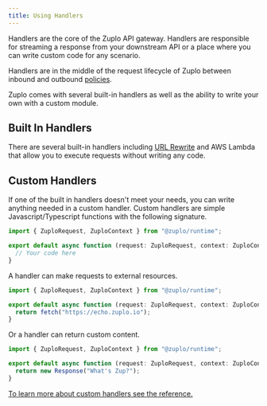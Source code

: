 ```yaml
---
title: Using Handlers
---
```


Handlers are the core of the Zuplo API gateway. Handlers are responsible for streaming a response from your downstream API or a place where you can write custom code for any scenario.

Handlers are in the middle of the request lifecycle of Zuplo between inbound and outbound [policies](./policies.md).

Zuplo comes with several built-in handlers as well as the ability to write your own with a custom module.

## Built In Handlers

There are several built-in handlers including [URL Rewrite](../handlers/url-rewrite.md) and AWS Lambda that allow you to execute requests without writing any code.

## Custom Handlers

If one of the built in handlers doesn't meet your needs, you can write anything needed in a custom handler. Custom handlers are simple Javascript/Typescript functions with the following signature.

```ts
import { ZuploRequest, ZuploContext } from "@zuplo/runtime";

export default async function (request: ZuploRequest, context: ZuploContext) {
  // Your code here
}
```

A handler can make requests to external resources.

```ts
import { ZuploRequest, ZuploContext } from "@zuplo/runtime";

export default async function (request: ZuploRequest, context: ZuploContext) {
  return fetch("https://echo.zuplo.io");
}
```

Or a handler can return custom content.

```ts
import { ZuploRequest, ZuploContext } from "@zuplo/runtime";

export default async function (request: ZuploRequest, context: ZuploContext) {
  return new Response("What's Zup?");
}
```

[To learn more about custom handlers see the reference.](../handlers/custom-handler.md)
